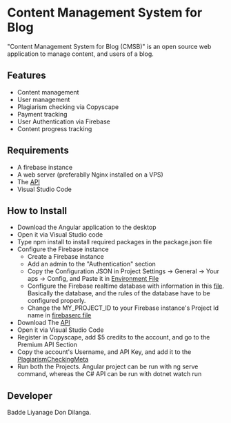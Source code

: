 # Content Management System for Blog

"Content Management System for Blog (CMSB)" is an open source web application to manage content, and users of a blog. 

## Features

- Content management
- User management
- Plagiarism checking via Copyscape
- Payment tracking
- User Authentication via Firebase
- Content progress tracking

## Requirements 

- A firebase instance
- A web server (preferablly Nginx installed on a VPS)
- The [API](https://github.com/donqq/Content-Management-System-for-Blogs-API)
- Visual Studio Code

## How to Install

- Download the Angular application to the desktop
- Open it via Visual Studio code
- Type npm install to install required packages in the package.json file
- Configure the Firebase instance
  - Create a Firebase instance
  - Add an admin to the "Authentication" section
  - Copy the Configuration JSON in Project Settings -> General -> Your aps -> Config, and Paste it in [Environment File](https://github.com/donqq/Content-Management-System-for-Blogs/blob/master/src/environments/environment.ts)
  - Configure the Firebase realtime database with information in this [file](https://github.com/donqq/Content-Management-System-for-Blogs/blob/master/Firebase%20Configuration.ts). Basically the database, and the rules of the database have to be configured properly. 
  - Change the MY_PROJECT_ID to your Firebase instance's Project Id name in [firebaserc file](https://github.com/donqq/Content-Management-System-for-Blogs/blob/master/.firebaserc)
- Download The [API](https://github.com/donqq/Content-Management-System-for-Blogs-API)
- Open it via Visual Studio Code
- Register in Copyscape, add $5 credits to the account, and go to the Premium API Section
- Copy the account's Username, and API Key, and add it to the [PlagiarismCheckingMeta](https://github.com/donqq/Content-Management-System-for-Blogs-API/blob/master/DataTransferObject/PlagiarismCheckingMeta.cs)
- Run both the Projects. Angular project can be run with ng serve command, whereas the C# API can be run with dotnet watch run

## Developer
Badde Liyanage Don Dilanga. 
  
